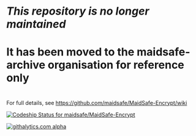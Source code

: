 # ***This repository is no longer maintained***
# It has been moved to the maidsafe-archive organisation for reference only
#
#
#
#

For full details, see https://github.com/maidsafe/MaidSafe-Encrypt/wiki


[ ![Codeship Status for maidsafe/MaidSafe-Encrypt](https://www.codeship.io/projects/ba08be90-0af2-0132-8282-2227938cc99b/status)](https://www.codeship.io/projects/31888)


[![githalytics.com alpha](https://cruel-carlota.pagodabox.com/42a4f1d7d7eec43d2fb2d0aade4b514e "githalytics.com")](http://githalytics.com/maidsafe/MaidSafe-Encrypt)
